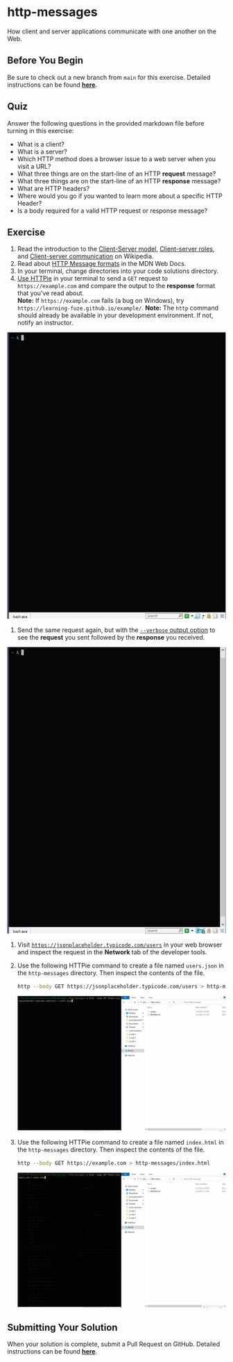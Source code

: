 # http-messages

How client and server applications communicate with one another on the Web.

## Before You Begin

Be sure to check out a new branch from `main` for this exercise. Detailed instructions can be found [**here**](../../guides/Exercise-Workflow_Starting-an-Exercise).

## Quiz

Answer the following questions in the provided markdown file before turning in this exercise:

- What is a client?
- What is a server?
- Which HTTP method does a browser issue to a web server when you visit a URL?
- What three things are on the start-line of an HTTP **request** message?
- What three things are on the start-line of an HTTP **response** message?
- What are HTTP headers?
- Where would you go if you wanted to learn more about a specific HTTP Header?
- Is a body required for a valid HTTP request or response message?

## Exercise

1. Read the introduction to the [Client-Server model](https://en.wikipedia.org/wiki/Client%E2%80%93server_model), [Client-server roles](https://en.wikipedia.org/wiki/Client%E2%80%93server_model#Client_and_server_role), and [Client-server communication](https://en.wikipedia.org/wiki/Client%E2%80%93server_model#Client_and_server_communication) on Wikipedia.
1. Read about [HTTP Message formats](https://developer.mozilla.org/en-US/docs/Web/HTTP/Messages) in the MDN Web Docs.
1. In your terminal, change directories into your code solutions directory.
1. [Use HTTPie](https://httpie.io/docs#usage) in your terminal to send a `GET` request to `https://example.com` and compare the output to the **response** format that you've read about.<br>
   **Note:** If `https://example.com` fails (a bug on Windows), try `https://learning-fuze.github.io/example/`.
   **Note:** The `http` command should already be available in your development environment. If not, notify an instructor.<br>

<p align="center">
  <img src="assets/http-example-request.gif" alt="Simple HTTPie GET request &amp; response">
</p>

1. Send the same request again, but with the [`--verbose` output option](https://httpie.io/docs#output-options) to see the **request** you sent followed by the **response** you received.

<p align="center">
  <img src="assets/http-example-verbose-request.gif" alt="Verbose HTTPie GET request &amp; response">
</p>

1. Visit [`https://jsonplaceholder.typicode.com/users`](https://jsonplaceholder.typicode.com/users) in your web browser and inspect the request in the **Network** tab of the developer tools.

1. Use the following HTTPie command to create a file named `users.json` in the `http-messages` directory. Then inspect the contents of the file.

   ```bash
   http --body GET https://jsonplaceholder.typicode.com/users > http-messages/users.json
   ```

   <p align="center">
     <img src="assets/http-users-json.gif" alt="HTTPie GET request, saving JSON response body">
   </p>

1. Use the following HTTPie command to create a file named `index.html` in the `http-messages` directory. Then inspect the contents of the file.

   ```bash
   http --body GET https://example.com > http-messages/index.html
   ```

   <p align="center">
     <img src="assets/http-index-html.gif" alt="HTTPie GET request, saving HTML response body">
   </p>

## Submitting Your Solution

When your solution is complete, submit a Pull Request on GitHub. Detailed instructions can be found [**here**](../../guides/Exercise-Workflow_Submitting-Your-Solution).
